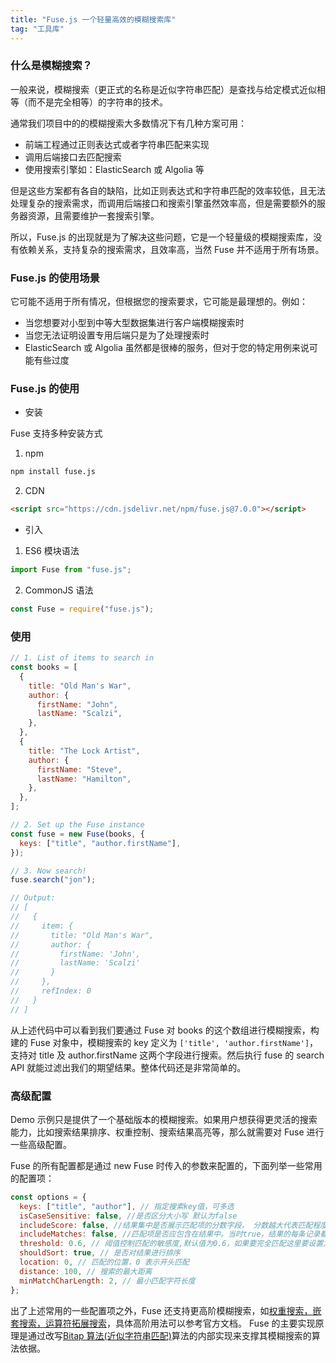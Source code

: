 ```yaml
---
title: "Fuse.js 一个轻量高效的模糊搜索库"
tag: "工具库"
---
```


### 什么是模糊搜索？

一般来说，模糊搜索（更正式的名称是近似字符串匹配）是查找与给定模式近似相等（而不是完全相等）的字符串的技术。

通常我们项目中的的模糊搜索大多数情况下有几种方案可用：

- 前端工程通过正则表达式或者字符串匹配来实现
- 调用后端接口去匹配搜索
- 使用搜索引擎如：ElasticSearch 或 Algolia 等

但是这些方案都有各自的缺陷，比如正则表达式和字符串匹配的效率较低，且无法处理复杂的搜索需求，而调用后端接口和搜索引擎虽然效率高，但是需要额外的服务器资源，且需要维护一套搜索引擎。

所以，Fuse.js 的出现就是为了解决这些问题，它是一个轻量级的模糊搜索库，没有依赖关系，支持复杂的搜索需求，且效率高，当然 Fuse 并不适用于所有场景。

### Fuse.js 的使用场景

它可能不适用于所有情况，但根据您的搜索要求，它可能是最理想的。例如：

- 当您想要对小型到中等大型数据集进行客户端模糊搜索时
- 当您无法证明设置专用后端只是为了处理搜索时
- ElasticSearch 或 Algolia 虽然都是很棒的服务，但对于您的特定用例来说可能有些过度

### Fuse.js 的使用

- 安装

Fuse 支持多种安装方式

1. npm

```sh
npm install fuse.js
```

2. CDN

```html
<script src="https://cdn.jsdelivr.net/npm/fuse.js@7.0.0"></script>
```

- 引入

1. ES6 模块语法

```js
import Fuse from "fuse.js";
```

2. CommonJS 语法

```js
const Fuse = require("fuse.js");
```

### 使用

```js
// 1. List of items to search in
const books = [
  {
    title: "Old Man's War",
    author: {
      firstName: "John",
      lastName: "Scalzi",
    },
  },
  {
    title: "The Lock Artist",
    author: {
      firstName: "Steve",
      lastName: "Hamilton",
    },
  },
];

// 2. Set up the Fuse instance
const fuse = new Fuse(books, {
  keys: ["title", "author.firstName"],
});

// 3. Now search!
fuse.search("jon");

// Output:
// [
//   {
//     item: {
//       title: "Old Man's War",
//       author: {
//         firstName: 'John',
//         lastName: 'Scalzi'
//       }
//     },
//     refIndex: 0
//   }
// ]
```

从上述代码中可以看到我们要通过 Fuse 对 books 的这个数组进行模糊搜索，构建的 Fuse 对象中，模糊搜索的 key 定义为 `['title', 'author.firstName']`，支持对 title 及 author.firstName 这两个字段进行搜索。然后执行 fuse 的 search API 就能过滤出我们的期望结果。整体代码还是非常简单的。

### 高级配置

Demo 示例只是提供了一个基础版本的模糊搜索。如果用户想获得更灵活的搜索能力，比如搜索结果排序、权重控制、搜索结果高亮等，那么就需要对 Fuse 进行一些高级配置。

Fuse 的所有配置都是通过 new Fuse 时传入的参数来配置的，下面列举一些常用的配置项：

```js
const options = {
  keys: ["title", "author"], // 指定搜索key值，可多选
  isCaseSensitive: false, //是否区分大小写 默认为false
  includeScore: false, //结果集中是否展示匹配项的分数字段， 分数越大代表匹配程度越低，区间值为0-1,注意：当此项为true时，会返回完整的结果集，只不过每一项中携带了score分数字段
  includeMatches: false, //匹配项是否应包含在结果中。当时true，结果的每条记录都包含匹配项的索引。这个通常我们用来对搜索内容做高亮处理
  threshold: 0.6, // 阈值控制匹配的敏感度,默认值为0.6，如果要完全匹配这里要设置为0
  shouldSort: true, // 是否对结果进行排序
  location: 0, // 匹配的位置，0 表示开头匹配
  distance: 100, // 搜索的最大距离
  minMatchCharLength: 2, // 最小匹配字符长度
};
```

出了上述常用的一些配置项之外，Fuse 还支持更高阶模糊搜索，如[权重搜索，嵌套搜索，运算符拓展搜索](https://www.fusejs.io/examples.html#default-weight)，具体高阶用法可以参考官方文档。 Fuse 的主要实现原理是通过改写[Bitap 算法(近似字符串匹配)](https://en.wikipedia.org/wiki/Bitap_algorithm)算法的内部实现来支撑其模糊搜索的算法依据。
